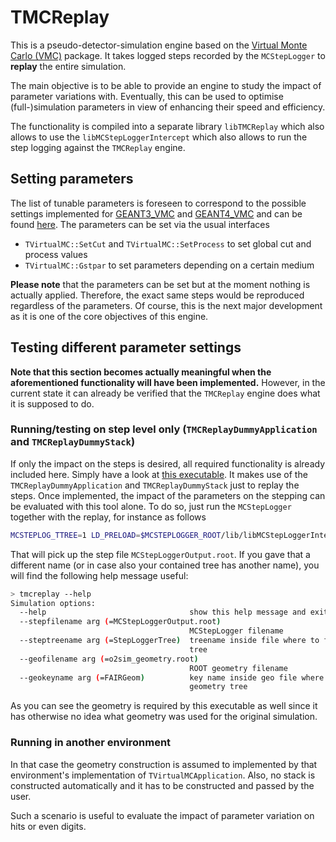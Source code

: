 # TMCReplay

This is a pseudo-detector-simulation engine based on the [Virtual Monte Carlo (VMC)](https://vmc-project.github.io/) package. It takes logged steps recorded by the `MCStepLogger` to **replay** the entire simulation.

The main objective is to be able to provide an engine to study the impact of parameter variations with. Eventually, this can be used to optimise (full-)simulation parameters in view of enhancing their speed and efficiency.

The functionality is compiled into a separate library `libTMCReplay` which also allows to use the `libMCStepLoggerIntercept` which also allows to run the step logging against the `TMCReplay` engine.

## Setting parameters

The list of tunable parameters is foreseen to correspond to the possible settings implemented for [GEANT3_VMC]() and [GEANT4_VMC](https://github.com/vmc-project/geant4_vmc) and can be found [here](include/TMCReplay/Physics.h). The parameters can be set via the usual interfaces
* `TVirtualMC::SetCut` and `TVirtualMC::SetProcess` to set global cut and process values
* `TVirtualMC::Gstpar` to set parameters depending on a certain medium

**Please note** that the parameters can be set but at the moment nothing is actually applied. Therefore, the exact same steps would be reproduced regardless of the parameters. Of course, this is the next major development as it is one of the core objectives of this engine.

## Testing different parameter settings

**Note that this section becomes actually meaningful when the aforementioned functionality will have been implemented.** However, in the current state it can already be verified that the `TMCReplay` engine does what it is supposed to do.

### Running/testing on step level only (`TMCReplayDummyApplication` and `TMCReplayDummyStack`)

If only the impact on the steps is desired, all required functionality is already included here. Simply have a look at [this executable](src/replay.cxx). It makes use of the `TMCReplayDummyApplication` and `TMCReplayDummyStack` just to replay the steps. Once implemented, the impact of the parameters on the stepping can be evaluated with this tool alone. To do so, just run the `MCStepLogger` together with the replay, for instance as follows

```bash
MCSTEPLOG_TTREE=1 LD_PRELOAD=$MCSTEPLOGGER_ROOT/lib/libMCStepLoggerIntercept.so tmcreplay
```

That will pick up the step file `MCStepLoggerOutput.root`. If you gave that a different name (or in case also your contained tree has another name), you will find the following help message useful:

```bash
> tmcreplay --help
Simulation options:
  --help                                show this help message and exit
  --stepfilename arg (=MCStepLoggerOutput.root)
                                        MCStepLogger filename
  --steptreename arg (=StepLoggerTree)  treename inside file where to find step
                                        tree
  --geofilename arg (=o2sim_geometry.root)
                                        ROOT geometry filename
  --geokeyname arg (=FAIRGeom)          key name inside geo file where to find
                                        geometry tree
```

As you can see the geometry is required by this executable as well since it has otherwise no idea what geometry was used for the original simulation.

### Running in another environment

In that case the geometry construction is assumed to implemented by that environment's implementation of `TVirtualMCApplication`. Also, no stack is constructed automatically and it has to be constructed and passed by the user.

Such a scenario is useful to evaluate the impact of parameter variation on hits or even digits.

